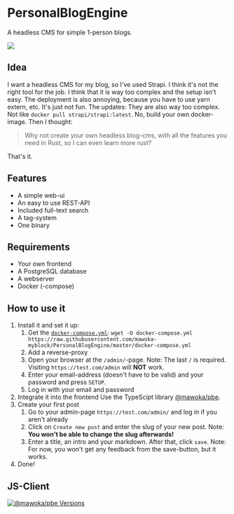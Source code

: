 # PersonalBlogEngine

A headless CMS for simple 1-person blogs.

![](https://img.shields.io/endpoint?url=https://time.mawoka.eu.org/api/compat/shields/v1/Mawoka/interval:any/project:PersonalBlogEngine&label=Time%20spent%20on%20PBE&style=for-the-badge)

## Idea

I want a headless CMS for my blog, so I've used Strapi.
I think it's not the right tool for the job.
I think that it is
way too complex and the setup isn't easy.
The deployment is also annoying, because you have to use yarn extern, etc.
It's just not fun.
The updates: They are also way too complex. Not like `docker pull strapi/strapi:latest`. No, build your own
docker-image. Then I thought:
> Why not create your own headless blog-cms, with all the features you need in Rust, so I can even learn more rust?

That's it.

## Features

- A simple web-ui
- An easy to use REST-API
- Included full-text search
- A tag-system
- One binary

## Requirements

- Your own frontend
- A PostgreSQL database
- A webserver
- Docker (-compose)

## How to use it

1. Install it and set it up:
    1. Get
       the [`docker-compose.yml`](https://github.com/mawoka-myblock/PersonalBlogEngine/blob/master/docker-compose.yml): `wget -O docker-compose.yml https://raw.githubusercontent.com/mawoka-myblock/PersonalBlogEngine/master/docker-compose.yml`
    2. Add a reverse-proxy
    3. Open your browser at the `/admin/`-page.
       Note: The last `/` is required. Visiting `https://test.com/admin` will **NOT** work.
    4. Enter your email-address (doesn't have to be valid) and your password and press `SETUP`.
    5. Log in with your email and password
2. Integrate it into the frontend
    Use the TypeScipt library [@mawoka/pbe](https://www.npmjs.com/package/@mawoka/pbe).
3. Create your first post
    1. Go to your admin-page `https://test.com/admin/` and log in if you aren't already
    2. Click on `Create new post` and enter the slug of your new post. Note: **You won't be able to change the slug
       afterwards!**
    3. Enter a title, an intro and your markdown. After that, click `save`. Note: For now, you won't get any feedback
       from the save-button, but it works.
4. Done!

## JS-Client
[![@mawoka/pbe Versions](https://badges.openbase.com/js/versions/@mawoka/pbe.svg?token=75ivDorDMcATsHiIzI/rQUhOqSfXIeJqEVV8EBvcMLM=)](https://openbase.com/js/@mawoka/pbe?utm_source=embedded&amp;utm_medium=badge&amp;utm_campaign=rate-badge)
    
